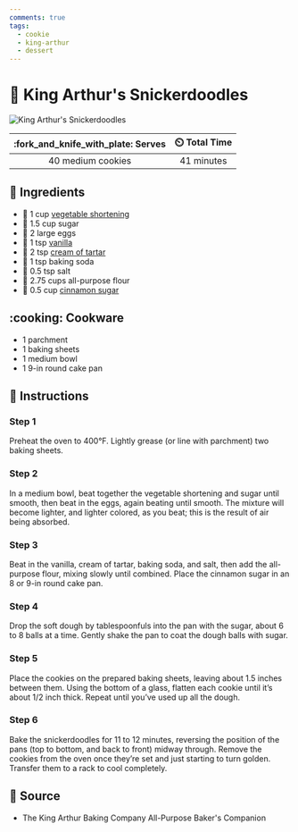 ```yaml
---
comments: true
tags:
  - cookie
  - king-arthur
  - dessert
---
```

# :cookie: King Arthur's Snickerdoodles

![King Arthur's Snickerdoodles](../assets/images/king-arthur's-snickerdoodles.jpg)

| :fork_and_knife_with_plate: Serves | :timer_clock: Total Time |
|:----------------------------------:|:-----------------------: |
| 40 medium cookies | 41 minutes |

## :salt: Ingredients

- :butter: 1 cup [vegetable shortening][4]
- :candy: 1.5 cup sugar
- :egg: 2 large eggs
- :icecream: 1 tsp [vanilla][3]
- :rice: 2 tsp [cream of tartar][1]
- :cup_with_straw: 1 tsp baking soda
- :salt: 0.5 tsp salt
- :ear_of_rice: 2.75 cups all-purpose flour
- :candy: 0.5 cup [cinnamon sugar][2]

## :cooking: Cookware

- 1 parchment
- 1 baking sheets
- 1 medium bowl
- 1 9-in round cake pan

## :pencil: Instructions

### Step 1

Preheat the oven to 400°F. Lightly grease (or line with parchment) two baking sheets.

### Step 2

In a medium bowl, beat together the vegetable shortening and sugar until smooth, then beat in the eggs, again beating
until smooth. The mixture will become lighter, and lighter colored, as you beat; this is the result of air being
absorbed.

### Step 3

Beat in the vanilla, cream of tartar, baking soda, and salt, then add the all-purpose flour, mixing slowly until
combined. Place the cinnamon sugar in an 8 or 9-in round cake pan.

### Step 4

Drop the soft dough by tablespoonfuls into the pan with the sugar, about 6 to 8 balls at a time. Gently shake the pan to
coat the dough balls with sugar.

### Step 5

Place the cookies on the prepared baking sheets, leaving about 1.5 inches between them. Using the bottom of a glass,
flatten each cookie until it’s about 1/2 inch thick. Repeat until you’ve used up all the dough.

### Step 6

Bake the snickerdoodles for 11 to 12 minutes, reversing the position of the pans (top to bottom, and back to front)
midway through. Remove the cookies from the oven once they’re set and just starting to turn golden. Transfer them to a
rack to cool completely.

## :link: Source

- The King Arthur Baking Company All-Purpose Baker's Companion

[1]: <../reference/equivalents-and-substitutes.md#cream-of-tartar>
[2]: <../ingredients/cinnamon-sugar.md>
[3]: <../reference/equivalents-and-substitutes.md#vanilla>
[4]: <../reference/equivalents-and-substitutes.md#vegetable-shortening>
